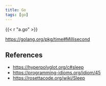 ```yaml
---
title: Go
tags: [go]
---
```


{{< r "a.go" >}}

<https://golang.org/pkg/time#Millisecond>

## References

- <https://hyperpolyglot.org/c#sleep>
- <https://programming-idioms.org/idiom/45>
- <https://rosettacode.org/wiki/Sleep>

